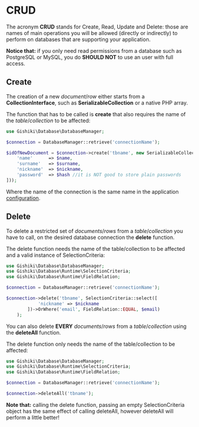 # CRUD
The acronym __CRUD__ stands for Create, Read, Update and Delete: those are names
of main operations you will be allowed (directly or indirectly) to perform on
databases that are supporting your application.

__Notice that:__ if you only need read permissions from a database such as
PostgreSQL or MySQL, you do __SHOULD NOT__ to use an user with full access.


## Create
The creation of a new *document*/*row* either starts from a __CollectionInterface__,
such as __SerializableCollection__ or a native PHP array.

The function that has to be called is __create__ that also requires the name of
the *table*/*collection* to be affected:

```php
use Gishiki\Database\DatabaseManager;

$connection = DatabaseManager::retrieve('connectionName');

$idOfNewDocument = $connection->create('tbname', new SerializableCollection([
    'name'      => $name,
    'surname'   => $surname,
    'nickname'  => $nickname,
    'password'  => $hash //it is NOT good to store plain passwords
]));
```

Where the name of the connection is the same name in the application [configuration](configuration.md).


## Delete
To delete a restricted set of *documents*/*rows* from a *table*/*collection*
you have to call, on the desired database connection the __delete__ function.

The delete function needs the name of the table/collection to be affected and
a valid instance of SelectionCriteria:

```php
use Gishiki\Database\DatabaseManager;
use Gishiki\Database\Runtime\SelectionCriteria;
use Gishiki\Database\Runtime\FieldRelation;

$connection = DatabaseManager::retrieve('connectionName');

$connection->delete('tbname', SelectionCriteria::select([
            'nickname' => $nickname
        ])->OrWhere('email', FieldRelation::EQUAL, $email)
    );
```

You can also delete __EVERY__ *documents*/*rows* from a *table*/*collection*
using the __deleteAll__ function.

The delete function only needs the name of the table/collection to be affected:

```php
use Gishiki\Database\DatabaseManager;
use Gishiki\Database\Runtime\SelectionCriteria;
use Gishiki\Database\Runtime\FieldRelation;

$connection = DatabaseManager::retrieve('connectionName');

$connection->deleteAll('tbname');
```

__Note that:__ calling the delete function, passing an empty SelectionCriteria
object has the same effect of calling deleteAll, however deleteAll will perform
a little better!
